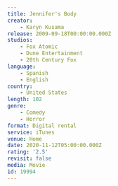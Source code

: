 ```yaml
---
title: Jennifer's Body
creator:
    - Karyn Kusama
release: 2009-09-18T00:00:00.000Z
studios:
    - Fox Atomic
    - Dune Entertainment
    - 20th Century Fox
language:
    - Spanish
    - English
country:
    - United States
length: 102
genre:
    - Comedy
    - Horror
format: Digital rental
service: iTunes
venue: Home
date: 2020-11-12T05:00:00.000Z
rating: '2.5'
revisit: false
media: Movie
id: 19994
---
```



